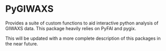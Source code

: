 # PyGIWAXS
Provides a suite of custom functions to aid interactive python analysis of GIWAXS data. This package heavily relies on PyFAI and pygix.

This will be updated with a more complete description of this packages in the near future. 
